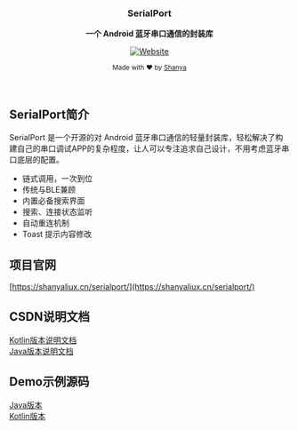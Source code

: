 <div align="center">
    <p>
    <h3>
      <b>
        SerialPort
      </b>
    </h3>
  </p>
  <p>
    <b>
      一个 Android 蓝牙串口通信的封装库
    </b>
  </p>
  <p>

 [![Website](https://img.shields.io/badge/Website-available-brightgreen?logo=e)](https://shanyaliux.cn/serialport/)
  </p>
  <p>
    <sub>
      Made with ❤︎ by
      <a href="https://github.com/shanyaliux">
        Shanya
      </a>
    </sub>
  </p>
  <br />
</div>

## SerialPort简介

SerialPort 是一个开源的对 Android 蓝牙串口通信的轻量封装库，轻松解决了构建自己的串口调试APP的复杂程度，让人可以专注追求自己设计，不用考虑蓝牙串口底层的配置。

- 链式调用，一次到位
- 传统与BLE兼顾
- 内置必备搜索界面
- 搜索、连接状态监听
- 自动重连机制
- Toast 提示内容修改

## 项目官网

[https://shanyaliux.cn/serialport/](https://shanyaliux.cn/serialport/)

## CSDN说明文档

[Kotlin版本说明文档](https://blog.csdn.net/qq_41121080/article/details/118990337)  
[Java版本说明文档](https://blog.csdn.net/qq_41121080/article/details/118992207)

## Demo示例源码

[Java版本](https://gitee.com/Shanya/SerialPortDemoByJava)  
[Kotlin版本](https://gitee.com/Shanya/SerialPortDemoByKotlin)
